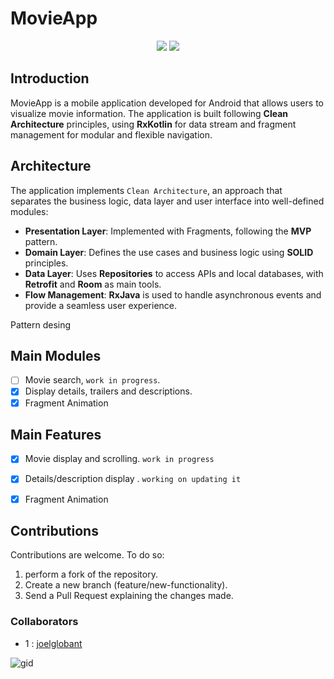 # MovieApp

<p align="center">
  <img src="https://github.com/user-attachments/assets/31aec808-7e09-4f0e-8e0b-b3bde6c0d11f"/>
  <img src="https://github.com/user-attachments/assets/394ae60e-ad93-4a0d-a9d9-99ddc49e2389"/>
</p>

## Introduction
MovieApp is a mobile application developed for Android that allows users to visualize movie information.
The application is built following **Clean Architecture** principles, using **RxKotlin** for data stream and fragment management for modular and flexible navigation.

## Architecture
The application implements `Clean Architecture`, an approach that separates the business logic, data layer and user interface into well-defined modules:
- **Presentation Layer**: Implemented with Fragments, following the **MVP** pattern.
- **Domain Layer**: Defines the use cases and business logic using **SOLID** principles.
- **Data Layer**: Uses **Repositories** to access APIs and local databases, with **Retrofit** and **Room** as main tools.
- **Flow Management**: **RxJava** is used to handle asynchronous events and provide a seamless user experience.


Pattern desing

## Main Modules

- [ ] Movie search, `work in progress`.
- [x] Display details, trailers and descriptions.
- [x] Fragment Animation

## Main Features
- [x] Movie display and scrolling. `work in progress`
- [x] Details/description display . `working on updating it`
- [x] Fragment Animation


## Contributions

Contributions are welcome. To do so:
1. perform a fork of the repository.
2. Create a new branch (feature/new-functionality).
3. Send a Pull Request explaining the changes made.

### Collaborators 
- 1 :  [joelglobant](https://github.com/joelglobant)




![gid](https://lh6.googleusercontent.com/U2WKp4jn8iQWfzwq5vXE9kLZu_JC5LRfxl8QDYANPHfYhBQCOK9v4D7UIIbTIZNC4VURD_csWn2C0oUn_hLvgjPtQMy9AsrRbYCO0Q6cj8tPu75VvNtbQEeYTfqOZ9qtQTzUx_-9AppUkGNCnxpdmQ)
